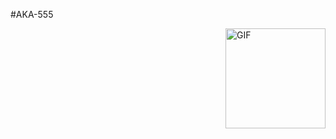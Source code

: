 #AKA-555



 <img align="right" alt="GIF" height="160px" src="https://c.tenor.com/ksrXvJ5a9XEAAAAC/yveltal-pokemon-xy.gif" />
